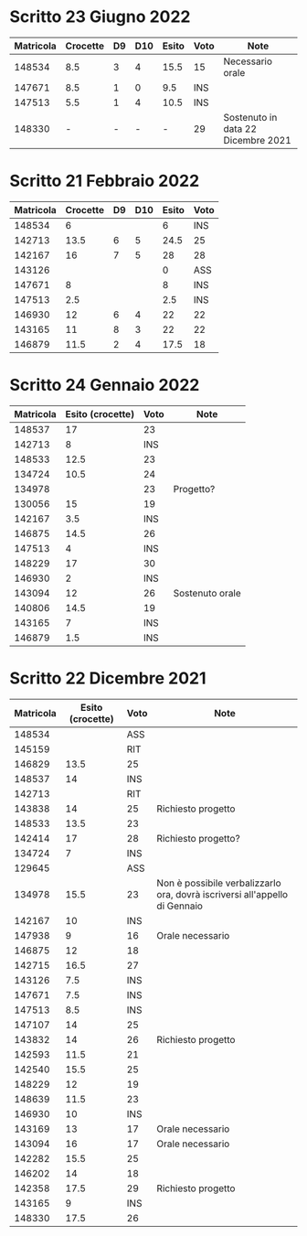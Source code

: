 # Scritto 23 Giugno 2022

| Matricola | Crocette | D9 | D10 | Esito | Voto | Note                               |
|-----------|----------|----|-----|-------|------|------------------------------------|
| 148534    | 8.5      | 3  | 4   | 15.5  | 15   | Necessario orale                   |
| 147671    | 8.5      | 1  | 0   | 9.5   | INS  |                                    |
| 147513    | 5.5      | 1  | 4   | 10.5  | INS  |                                    |
| 148330    | -        | -  | -   | -     | 29   | Sostenuto in data 22 Dicembre 2021 |


# Scritto 21 Febbraio 2022

| Matricola | Crocette | D9 | D10 | Esito | Voto |
| --------- | -------- | -- | --- | ----- | ---- |
| 148534    | 6        |    |     | 6     | INS  |
| 142713    | 13.5     | 6  | 5   | 24.5  | 25   |
| 142167    | 16       | 7  | 5   | 28    | 28   |
| 143126    |          |    |     | 0     | ASS  |
| 147671    | 8        |    |     | 8     | INS  |
| 147513    | 2.5      |    |     | 2.5   | INS  |
| 146930    | 12       | 6  | 4   | 22    | 22   |
| 143165    | 11       | 8  | 3   | 22    | 22   |
| 146879    | 11.5     | 2  | 4   | 17.5  | 18   |

# Scritto 24 Gennaio 2022

| Matricola | Esito (crocette) | Voto | Note                                     |
| --------- | ---------------- | ---- | ---------------------------------------- |
| 148537    | 17               | 23   |                                          |
| 142713    | 8                | INS  |                                          |
| 148533    | 12.5             | 23   |                                          |
| 134724    | 10.5             | 24   |                                          |
| 134978    |                  | 23   | Progetto? 								 |
| 130056    | 15               | 19   |                                          |
| 142167    | 3.5              | INS  |                                          |
| 146875    | 14.5             | 26   |                                          |
| 147513    | 4                | INS  |                                          |
| 148229    | 17               | 30   |                                          |
| 146930    | 2                | INS  |                                          |
| 143094    | 12               | 26   | Sostenuto orale                          |
| 140806    | 14.5             | 19   |                                          |
| 143165    | 7                | INS  |                                          |
| 146879    | 1.5              | INS  |                                          |



# Scritto 22 Dicembre 2021

| Matricola | Esito (crocette) | Voto | Note                                                                       |
|-----------|------------------|------|----------------------------------------------------------------------------|
| 148534    |                  | ASS  |                                                                            |
| 145159    |                  | RIT  |                                                                            |
| 146829    | 13.5             | 25   |                                                                            |
| 148537    | 14               | INS  |                                                                            |
| 142713    |                  | RIT  |                                                                            |
| 143838    | 14               | 25   | Richiesto progetto                                                         |
| 148533    | 13.5             | 23   |                                                                            |
| 142414    | 17               | 28   | Richiesto progetto?                                                        |
| 134724    | 7                | INS  |                                                                            |
| 129645    |                  | ASS  |                                                                            |
| 134978    | 15.5             | 23   | Non è possibile verbalizzarlo ora, dovrà iscriversi all'appello di Gennaio |
| 142167    | 10               | INS  |                                                                            |
| 147938    | 9                | 16   | Orale necessario                                                           |
| 146875    | 12               | 18   |                                                                            |
| 142715    | 16.5             | 27   |                                                                            |
| 143126    | 7.5              | INS  |                                                                            |
| 147671    | 7.5              | INS  |                                                                            |
| 147513    | 8.5              | INS  |                                                                            |
| 147107    | 14               | 25   |                                                                            |
| 143832    | 14               | 26   | Richiesto progetto                                                         |
| 142593    | 11.5             | 21   |                                                                            |
| 142540    | 15.5             | 25   |                                                                            |
| 148229    | 12               | 19   |                                                                            |
| 148639    | 11.5             | 23   |                                                                            |
| 146930    | 10               | INS  |                                                                            |
| 143169    | 13               | 17   | Orale necessario                                                           |
| 143094    | 16               | 17   | Orale necessario                                                           |
| 142282    | 15.5             | 25   |                                                                            |
| 146202    | 14               | 18   |                                                                            |
| 142358    | 17.5             | 29   | Richiesto progetto                                                         |
| 143165    | 9                | INS  |                                                                            |
| 148330    | 17.5             | 26   |                                                                            |
